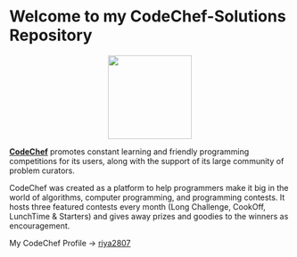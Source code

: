 # Welcome to my CodeChef-Solutions Repository
<p align="center">
  <img height=150 src="https://cdn.codechef.com/sites/all/themes/abessive/cc-logo-sd.svg">

</p>
 

[__CodeChef__](https://www.codechef.com/) promotes constant learning and friendly programming competitions for its users, along with the support of its large community of problem curators.

CodeChef was created as a platform to help programmers make it big in the world of algorithms, computer programming, and programming contests. It hosts three featured contests every month (Long Challenge, CookOff, LunchTime & Starters) and gives away prizes and goodies to the winners as encouragement.

My CodeChef Profile -> [riya2807](https://www.codechef.com/users/riya2807)
